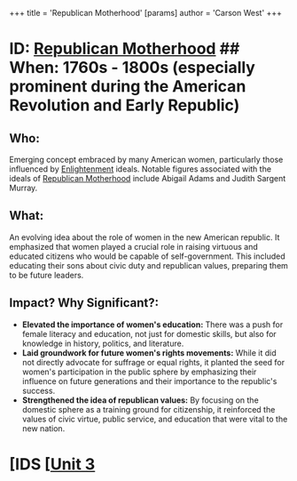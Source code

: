 +++
 title = 'Republican Motherhood'
[params]
	author = 'Carson West'
+++
# ID: [Republican Motherhood](./../republican-motherhood/) ## When: 1760s - 1800s (especially prominent during the American Revolution and Early Republic)
## Who: 
Emerging concept embraced by many American women, particularly those influenced by [Enlightenment](./../enlightenment/) ideals. Notable figures associated with the ideals of [Republican Motherhood](./../republican-motherhood/) include Abigail Adams and Judith Sargent Murray.
## What:
An evolving idea about the role of women in the new American republic. It emphasized that women played a crucial role in raising virtuous and educated citizens who would be capable of self-government.  This included educating their sons about civic duty and republican values, preparing them to be future leaders.
## Impact? Why Significant?: 
* **Elevated the importance of women's education:**  There was a push for female literacy and education, not just for domestic skills, but also for knowledge in history, politics, and literature.
* **Laid groundwork for future women's rights movements:** While it did not directly advocate for suffrage or equal rights, it planted the seed for women's participation in the public sphere by emphasizing their influence on future generations and their importance to the republic's success.
* **Strengthened the idea of republican values:** By focusing on the domestic sphere as a training ground for citizenship, it reinforced the values of civic virtue, public service, and education that were vital to the new nation. 

# [IDS [[Unit 3](./../ids-[[unit-3/)
